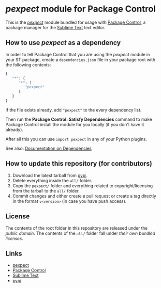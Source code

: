 # *pexpect* module for Package Control

This is the *[pexpect](https://pexpect.readthedocs.io/en/stable/)* module
bundled for usage with [Package Control](http://packagecontrol.io/),
a package manager
for the [Sublime Text](http://sublimetext.com/) text editor.


## How to use *pexpect* as a dependency

In order to tell Package Control
that you are using the *pexpect* module
in your ST package,
create a `dependencies.json` file
in your package root
with the following contents:

```js
{
   "*": {
      "*": [
         "pexpect"
      ]
   }
}
```

If the file exists already,
add `"pexpect"` to the every dependency list.

Then run the **Package Control: Satisfy Dependencies** command
to make Package Control
install the module for you locally
(if you don't have it already).

After all this
you can use `import pexpect`
in any of your Python plugins.

See also:
[Documentation on Dependencies](https://packagecontrol.io/docs/dependencies)


## How to update this repository (for contributors)

1. Download the latest tarball
   from [pypi](https://pypi.python.org).
2. Delete everything inside the `all/` folder.
3. Copy the `pexpect/` folder
   and everything related to copyright/licensing
   from the tarball
   to the `all/` folder.
4. Commit changes
   and either create a pull request
   or create a tag directly
   in the format `v<version>`
   (in case you have push access).


## License

The contents of the root folder
in this repository
are released
under the *public domain*.
The contents of the `all/` folder
fall under *their own bundled licenses*.

## Links

- [pexpect](https://pexpect.readthedocs.io/en/stable/)
- [Package Control](http://packagecontrol.io/)
- [Sublime Text](http://sublimetext.com/)
- [pypi](https://pypi.python.org/pypi/pexpect)